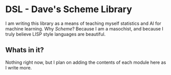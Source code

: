 DSL - Dave's Scheme Library
===========================

I am writing this library as a means of teaching myself statistics and AI for
machine learning. Why *Scheme*? Because I am a masochist, and because I truly
believe LISP style languages are beautiful.

## Whats in it?

Nothing right now, but I plan on adding the contents of each module here as I
write more.
